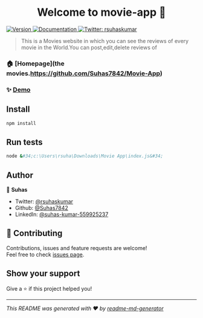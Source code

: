 <h1 align="center">Welcome to movie-app 👋</h1>
<p>
  <a href="https://www.npmjs.com/package/movie-app" target="_blank">
    <img alt="Version" src="https://img.shields.io/npm/v/movie-app.svg">
  </a>
  <a href="https://github.com/Suhas7842/Movie-App" target="_blank">
    <img alt="Documentation" src="https://img.shields.io/badge/documentation-yes-brightgreen.svg" />
  </a>
  <a href="https://twitter.com/rsuhaskumar" target="_blank">
    <img alt="Twitter: rsuhaskumar" src="https://img.shields.io/twitter/follow/rsuhaskumar.svg?style=social" />
  </a>
</p>

> This is a Movies website in which you can see the reviews of every movie in the World.You can post,edit,delete reviews of 

### 🏠 [Homepage](the movies.https://github.com/Suhas7842/Movie-App)

### ✨ [Demo](https://github.com/Suhas7842/Movie-App)

## Install

```sh
npm install
```

## Run tests

```sh
node &#34;c:\Users\rsuha\Downloads\Movie App\index.js&#34;
```

## Author

👤 **Suhas**

* Twitter: [@rsuhaskumar](https://twitter.com/rsuhaskumar)
* Github: [@Suhas7842](https://github.com/Suhas7842)
* LinkedIn: [@suhas-kumar-559925237](https://linkedin.com/in/suhas-kumar-559925237)

## 🤝 Contributing

Contributions, issues and feature requests are welcome!<br />Feel free to check [issues page]( https://github.com/Suhas7842/Movie-App/issues). 

## Show your support

Give a ⭐️ if this project helped you!

***
_This README was generated with ❤️ by [readme-md-generator](https://github.com/kefranabg/readme-md-generator)_